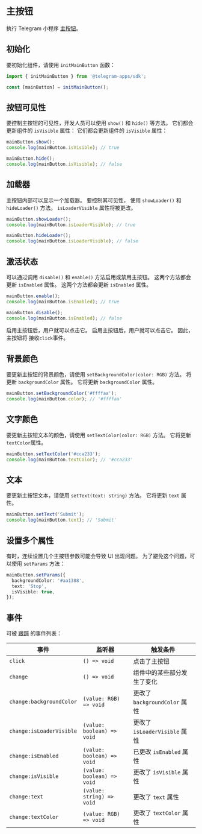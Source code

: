 # `主按钮`

执行 Telegram 小程序 [主按钮](../../../../platform/main-button.md)。

## 初始化

要初始化组件，请使用 `initMainButton` 函数：

```typescript
import { initMainButton } from '@telegram-apps/sdk';

const [mainButton] = initMainButton();  
```

## 按钮可见性

要控制主按钮的可见性，开发人员可以使用 `show()` 和 `hide()` 等方法。
它们都会更新组件的 `isVisible` 属性：
它们都会更新组件的 `isVisible` 属性：

```typescript
mainButton.show();
console.log(mainButton.isVisible); // true  

mainButton.hide();
console.log(mainButton.isVisible); // false  
```

## 加载器

主按钮内部可以显示一个加载器。  要控制其可见性，
使用 `showLoader()` 和 `hideLoader()` 方法。 `isLoaderVisible` 属性将被更改。

```typescript
mainButton.showLoader();
console.log(mainButton.isLoaderVisible); // true  

mainButton.hideLoader();
console.log(mainButton.isLoaderVisible); // false
```

## 激活状态

可以通过调用 `disable()` 和 `enable()` 方法启用或禁用主按钮。
这两个方法都会更新 `isEnabled` 属性。 这两个方法都会更新 `isEnabled` 属性。

```typescript
mainButton.enable();
console.log(mainButton.isEnabled); // true  

mainButton.disable();
console.log(mainButton.isEnabled); // false
```

启用主按钮后，用户就可以点击它。 启用主按钮后，用户就可以点击它。 因此，主按钮将
接收`click`事件。

## 背景颜色

要更新主按钮的背景颜色，请使用 `setBackgroundColor(color: RGB)` 方法。
将更新 `backgroundColor` 属性。 它将更新 `backgroundColor` 属性。

```typescript
mainButton.setBackgroundColor('#ffffaa');
console.log(mainButton.color); // '#ffffaa'
```

## 文字颜色

要更新主按钮文本的颜色，请使用 `setTextColor(color: RGB)` 方法。  它将更新
`textColor`属性。

```typescript
mainButton.setTextColor('#cca233');
console.log(mainButton.textColor); // '#cca233'
```

## 文本

要更新主按钮文本，请使用 `setText(text: string)` 方法。  它将更新 `text`
属性。

```typescript
mainButton.setText('Submit');
console.log(mainButton.text); // 'Submit'
```

## 设置多个属性

有时，连续设置几个主按钮参数可能会导致
UI 出现问题。  为了避免这个问题，可以使用 `setParams` 方法：

```typescript
mainButton.setParams({
  backgroundColor: '#aa1388',
  text: 'Stop',
  isVisible: true,
});
```

## 事件

可被 [跟踪](#events) 的事件列表：

| 事件                       | 监听器                        | 触发条件                     |
| ------------------------ | -------------------------- | ------------------------ |
| `click`                  | `() => void`               | 点击了主按钮                   |
| `change`                 | `() => void`               | 组件中的某些部分发生了变化            |
| `change:backgroundColor` | `(value: RGB) => void`     | 更改了 `backgroundColor` 属性 |
| `change:isLoaderVisible` | `(value: boolean) => void` | 更改了 `isLoaderVisible` 属性 |
| `change:isEnabled`       | `(value: boolean) => void` | 已更改 `isEnabled` 属性       |
| `change:isVisible`       | `(value: boolean) => void` | 更改了 `isVisible` 属性       |
| `change:text`            | `(value: string) => void`  | 更改了 `text` 属性            |
| `change:textColor`       | `(value: RGB) => void`     | 更改了 `textColor` 属性       |
